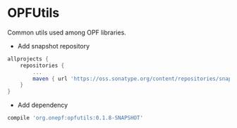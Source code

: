 OPFUtils
========

Common utils used among OPF libraries.

* Add snapshot repository
```groovy
allprojects {
    repositories {
        ...
        maven { url 'https://oss.sonatype.org/content/repositories/snapshots/' }
    }
}
```

* Add dependency
```groovy
compile 'org.onepf:opfutils:0.1.8-SNAPSHOT'
```
